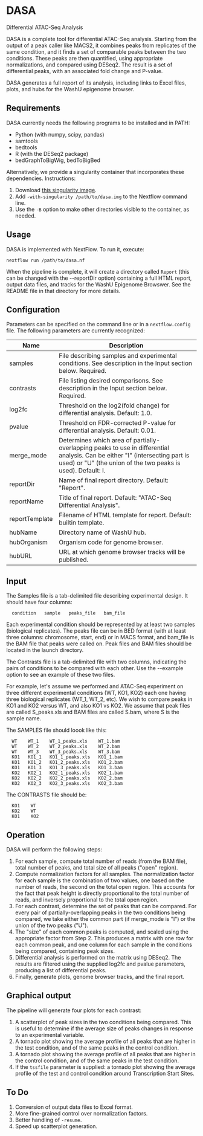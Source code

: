 # DASA
Differential ATAC-Seq Analysis

DASA is a complete tool for differential ATAC-Seq analysis. Starting from the output
of a peak caller like MACS2, it combines peaks from replicates of the same condition,
and it finds a set of comparable peaks between the two conditions. These peaks are then
quantified, using appropriate normalizations, and compared using DESeq2. The result
is a set of differential peaks, with an associated fold change and P-value.

DASA generates a full report of its analysis, including links to Excel files, plots, 
and hubs for the WashU epigenome browser. 

## Requirements

DASA currently needs the following programs to be installed and in PATH:

- Python (with numpy, scipy, pandas)
- samtools
- bedtools
- R (with the DESeq2 package)
- bedGraphToBigWig, bedToBigBed

Alternatively, we provide a singularity container that incorporates these dependencies. Instructions:

1. Download [this singularity image](http://genome.ufl.edu/download/dasa.img).
2. Add `-with-singularity /path/to/dasa.img` to the Nextflow command line.
3. Use the `-B` option to make other directories visible to the container, as needed.


## Usage

DASA is implemented with NextFlow. To run it, execute:

```
nextflow run /path/to/dasa.nf
```

When the pipeline is complete, it will create a directory called `Report` (this can be changed with the
--reportDir option) containing a full HTML report, output data files, and tracks for the WashU Epigenome Browswer.
See the README file in that directory for more details.

## Configuration

Parameters can be specified on the command line or in a `nextflow.config` file. The following parameters
are currently recognized:

Name | Description
-----|------------
samples    | File describing samples and experimental conditions. See description in the Input section below. Required.
contrasts  | File listing desired comparisons. See description in the Input section below. Required.
log2fc     | Threshold on the log2(fold change) for differential analysis. Default: 1.0.
pvalue     | Threshold on FDR-corrected P-value for differential analysis. Default: 0.01.
merge_mode | Determines which area of partially-overlapping peaks to use in differential analysis. Can be either "I" (intersecting part is used) or "U" (the union of the two peaks is used). Default: I.
reportDir  | Name of final report directory. Default: "Report".
reportName | Title of final report. Default: "ATAC-Seq Differential Analysis".
reportTemplate | Filename of HTML template for report. Default: builtin template.
hubName     | Directory name of WashU hub.
hubOrganism | Organism code for genome browser.
hubURL      | URL at which genome browser tracks will be published.

## Input

The Samples file is a tab-delimited file describing experimental design. It should have four columns:

```
  condition   sample   peaks_file   bam_file
```

Each experimental condition should be represented by at least two samples (biological replicates).
The peaks file can be in BED format (with at least three columns: chromosome, start, end) or in MACS format, 
and bam_file is the BAM file that peaks were called on. Peak files and BAM files should be located in the launch directory.

The Contrasts file is a tab-delimited file with two columns, indicating the pairs of conditions to be
compared with each other. Use the --example option to see an example of these two files.

For example, let's assume we performed and ATAC-Seq experiment on three different experimental conditions
(WT, KO1, KO2) each one having three biological replicates (WT_1, WT_2, etc). We wish
to compare peaks in KO1 and KO2 versus WT, and also KO1 vs KO2. We assume that peak
files are called S_peaks.xls and BAM files are called S.bam, where S is the sample name.

The SAMPLES file should loook like this:

```
  WT    WT_1    WT_1_peaks.xls    WT_1.bam
  WT    WT_2    WT_2_peaks.xls    WT_2.bam
  WT    WT_3    WT_3_peaks.xls    WT_3.bam
  KO1   KO1_1   KO1_1_peaks.xls   KO1_1.bam
  KO1   KO1_2   KO1_2_peaks.xls   KO1_2.bam
  KO1   KO1_3   KO1_3_peaks.xls   KO1_3.bam
  KO2   KO2_1   KO2_1_peaks.xls   KO2_1.bam
  KO2   KO2_2   KO2_2_peaks.xls   KO2_2.bam
  KO2   KO2_3   KO2_3_peaks.xls   KO2_3.bam
```

The CONTRASTS file should be:

```
  KO1    WT
  KO2    WT
  KO1    KO2
```

## Operation

DASA will perform the following steps:

1. For each sample, compute total number of reads (from the BAM file), total number of peaks, and total size of all peaks ("open" region).
1. Compute normalization factors for all samples. The normalization factor for each sample is the combination of two values, one based on the number of reads, the second on the total open region. This accounts for the fact that peak height is directly proportional to the total number of reads, and inversely proportional to the total open region.
2. For each contrast, determine the set of peaks that can be compared. For every pair of partially-overlapping peaks in the two conditions being compared, we take either the common part (if merge_mode is "I") or the union of the two peaks ("U").
3. The "size" of each common peaks is computed, and scaled using the appropriate factor from Step 2. This produces a matrix with one row for each common peak, and one column for each sample in the conditions being compared, containing peak sizes.
4. Differential analysis is performed on the matrix using DESeq2. The results are filtered using the supplied log2fc and pvalue parameters, producing a list of differential peaks.
5. Finally, generate plots, genome browser tracks, and the final report.

## Graphical output

The pipeline will generate four plots for each contrast:

1. A scatterplot of peak sizes in the two conditions being compared. This is useful to determine if the average size of peaks changes in response to an experimental variable.
2. A tornado plot showing the average profile of all peaks that are higher in the test condition, and of the same peaks in the control condition.
3. A tornado plot showing the average profile of all peaks that are higher in the control condition, and of the same peaks in the test condition.
4. If the `tssfile` parameter is supplied: a tornado plot showing the average profile of the test and control condition around Transcription Start Sites.

## To Do

1. Conversion of output data files to Excel format.
2. More fine-grained control over normalization factors.
3. Better handling of `-resume`.
4. Speed up scatterplot generation.
